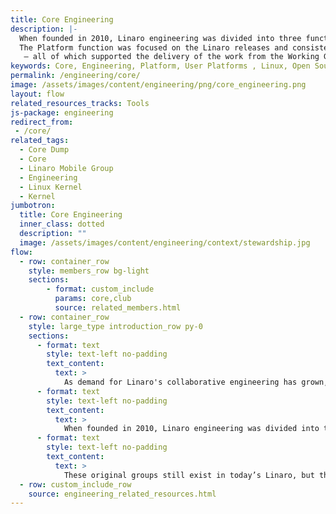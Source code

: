 ```yaml
---
title: Core Engineering
description: |-
  When founded in 2010, Linaro engineering was divided into three functions - Platform, Landing Teams and Working Groups.
  The Platform function was focused on the Linaro releases and consisted of Foundations, User Platforms and Infrastructure
   – all of which supported the delivery of the work from the Working Groups and Landing Teams.
keywords: Core, Engineering, Platform, User Platforms , Linux, Open Source, hardware platforms, upstreaming, Linux kernel, Toolchain, Mobile Middleware
permalink: /engineering/core/
image: /assets/images/content/engineering/png/core_engineering.png
layout: flow
related_resources_tracks: Tools
js-package: engineering
redirect_from:
 - /core/
related_tags:
  - Core Dump
  - Core
  - Linaro Mobile Group
  - Engineering
  - Linux Kernel
  - Kernel
jumbotron:
  title: Core Engineering
  inner_class: dotted
  description: ""
  image: /assets/images/content/engineering/context/stewardship.jpg
flow:
  - row: container_row
    style: members_row bg-light
    sections:
        - format: custom_include
          params: core,club
          source: related_members.html
  - row: container_row
    style: large_type introduction_row py-0
    sections:
      - format: text
        style: text-left no-padding
        text_content:
          text: >
            As demand for Linaro's collaborative engineering has grown, the company has expanded rapidly.
      - format: text
        style: text-left no-padding
        text_content:
          text: >
            When founded in 2010, Linaro engineering was divided into three functions: Platform, Landing Teams and Working Groups. The Platform function was focused on the Linaro releases and consisted of Foundations, User Platforms and Infrastructure – all of which supported the delivery of the work from the Working Groups and Landing Teams. The landing teams worked to ensure compatibility and optimization of packages and overall releases on specific member hardware platforms and helped in the work of upstreaming vendor patches to the Linux kernel and other relevant projects. During the first phase of Linaro’s development there were three working groups: Kernel Consolidation, Toolchain Evolution and Mobile Middleware.
      - format: text
        style: text-left no-padding
        text_content:
          text: >
            These original groups still exist in today’s Linaro, but they have all grown and new groups have been added. While Mobile Middleware is now a part of the Linaro Mobile Group, Kernel Consolidation and Toolchain Evolution continue to exist as Core Working Groups and they have been joined by groups focused on Power Management, Security, Virtualization and the Linaro Stable Kernel (LSK).
  - row: custom_include_row
    source: engineering_related_resources.html
---
```

